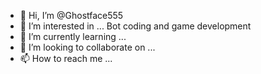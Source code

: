 - 👋 Hi, I’m @Ghostface555
- 👀 I’m interested in ... Bot coding and game development
- 🌱 I’m currently learning ...
- 💞️ I’m looking to collaborate on ...
- 📫 How to reach me ...

<!---
Ghostface555/Ghostface555 is a ✨ special ✨ repository because its `README.md` (this file) appears on your GitHub profile.
You can click the Preview link to take a look at your changes.
--->

